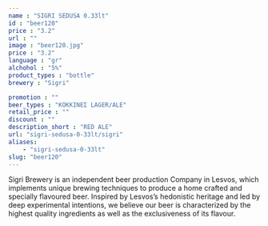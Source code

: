 ```yaml
---
name : "SIGRI SEDUSA 0.33lt"
id : "beer120"
price : "3.2"
url : ""
image : "beer120.jpg"
price : "3.2"
language : "gr"
alchohol : "5%"
product_types : "bottle"
brewery : "Sigri"

promotion : ""
beer_types : "ΚΟΚΚΙΝΕΣ LAGER/ALE"
retail_price : ""
discount : ""
description_short : "RED ALE"
url: "sigri-sedusa-0-33lt/sigri"
aliases: 
    - "sigri-sedusa-0-33lt"
slug: "beer120"
---
```


Sigri Brewery is an independent beer production Company in Lesvos, which implements unique brewing techniques to produce a home crafted and specially flavoured beer. Inspired by Lesvos’s hedonistic heritage and led by deep experimental intentions, we believe our beer is characterized by the highest quality ingredients as well as the exclusiveness of its flavour.